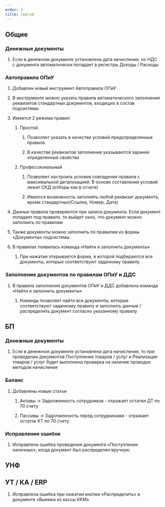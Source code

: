 ```yaml
---
order: 2
title: Сергей
---
```


## Общие

### Денежные документы

1. Если в денежном документе установлена дата начисления, но НДС с документа автоматически попадает в регистры Доходы / Расходы

### Автоправила ОПиУ

1. Добавлен новый инструмент Автоправила ОПиУ

2. В инструменте можно указать правила автоматического заполнения реквизитов стандартных документов, входящих в состав подсистемы

3. Имеется 2 режима правил:

   1. Простой.

      1. Позволяет указать в качестве условий предопределенные правила

      2. В качестве реквизитов заполнения указываются заранее определенные свойства

   2. Профессиональный

      1. Позволяет настроить условия совпадения правила с максимальной детализацией. В основе составления условий лежит СКД (отборы как в отчете)

      2. Имеется возможность заполнять любой реквизит документа, кроме стандартных(Ссылка, Номер, Дата)

4. Данные правила проверяются при записи документа. Если документ попадает под правило, то выйдет окно, что документ можно заполнить по правилам

5. Также документы можно заполнить по правилам из формы «Документы» подсистемы

6. В правилах появилась команда «Найти и заполнить документы»

   1. При нажатии открывается форма, в которой подбираются все документы, которые соответствуют заданному правилу

### Заполнение документов по правилам ОПиУ и ДДС

1. В правила заполнения документов ОПиУ и ДДС добавлена команда «Найти и заполнить документы»

   1. Команда позволяет найти все документы, которые соответствуют заданному правилу и заполнить данные / распределить документ согласно указанному правилу

## БП

### Денежные документы

1. Если в денежном документе установлена дата начисления, то при проведении документов Поступление товаров / услуг и Реализация товаров / услуг будет выполнена проверка на наличие проводок методом начисления

### Баланс

1. Добавлены новые статьи

   1. Активы -> Задолженность сотрудников - отражает остатки ДТ по 70 счету

   2. Пассивы  ->  Задолженность перед сотрудниками - отражает остаток КТ по 70 счету

### Исправление ошибок

1. Исправлена ошибка проведения документа «Поступление наличных», когда документ был распределен вручную

## УНФ



## УТ / КА / ERP

1. Исправлена ошибка при нажатии кнопки «Распределить» в документе «Выемка из кассы ККМ»